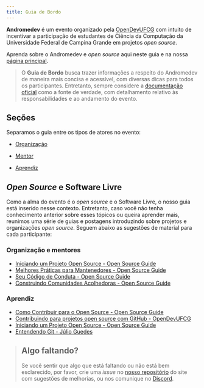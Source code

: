 ```yaml
---
title: Guia de Bordo
---
```


**Andromedev** é um evento organizado pela [OpenDevUFCG](https://opendevufcg.org/) com intuito de incentivar a participação de estudantes de Ciência da Computação da Universidade Federal de Campina Grande em projetos _open source_.

Aprenda sobre o Andromedev e _open source_ aqui neste guia e na nossa [página principal](..).

> O **Guia de Bordo** busca trazer informações a respeito do Andromedev de maneira mais concisa e acessível, com diversas dicas para todos os participantes. Entretanto, sempre considere a [documentação oficial](https://drive.google.com/file/d/1ggJiprXrr0iE8tRNwhMpXTKA0rHfVAkQ/view) como a fonte de verdade, com detalhamento relativo às responsabilidades e ao andamento do evento.

## Seções

Separamos o guia entre os tipos de atores no evento:

- [Organização](organizacao/)

- [Mentor](mentor/)

- [Aprendiz](aprendiz/)

## _Open Source_ e Software Livre

Como a alma do evento é o _open source_ e o Software Livre, o nosso guia está inserido nesse contexto. Entretanto, caso você não tenha conhecimento anterior sobre esses tópicos ou queira aprender mais, reunimos uma série de guias e postagens introduzindo sobre projetos e organizações _open source_. Seguem abaixo as sugestões de material para cada participante:

### Organização e mentores

- [Iniciando um Projeto Open Source - Open Source Guide
  ](https://opensource.guide/pt/starting-a-project/)
- [Melhores Práticas para Mantenedores - Open Source Guide
  ](https://opensource.guide/pt/best-practices/)
- [Seu Código de Conduta - Open Source Guide
  ](https://opensource.guide/pt/code-of-conduct/)
- [Construindo Comunidades Acolhedoras - Open Source Guide
  ](https://opensource.guide/pt/building-community/)

### Aprendiz

- [Como Contribuir para o Open Source - Open Source Guide
  ](https://opensource.guide/pt/how-to-contribute/)
- [Contribuindo para projetos open source com GitHub - OpenDevUFCG](https://dev.to/opendevufcg/contribuindo-para-projetos-open-source-com-github-3i76)
- [Iniciando um Projeto Open Source - Open Source Guide](https://opensource.guide/pt/starting-a-project/)
- [Entendendo Git - Júlio Guedes](https://medium.com/@Juliobguedes/entendendo-git-883464f379de)

> ## Algo faltando?
>
> Se você sentir que algo que está faltando ou não está bem esclarecido, por favor, crie uma _issue_ no [nosso repositório](https://github.com/OpenDevUFCG/andromedev) do site com sugestões de melhorias, ou nos comunique no [Discord](https://chat.opendevufcg.org).
